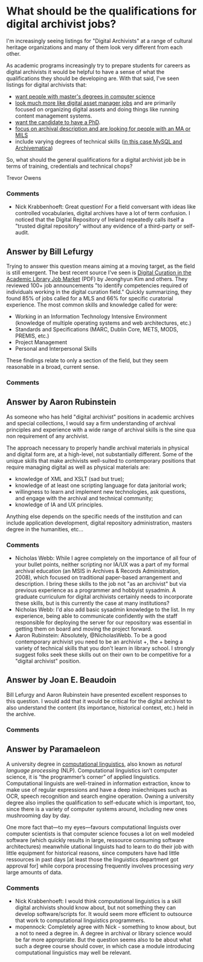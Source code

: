 What should be the qualifications for digital archivist jobs?
=====================
I'm increasingly seeing listings for "Digital Archivists" at a range of
cultural heritage organizations and many of them look very different
from each other.

As academic programs increasingly try to prepare students for careers as
digital archivists it would be helpful to have a sense of what the
qualifications they should be developing are. With that said, I've seen
listings for digital archivists that:

-   [want people with master's degrees in computer
    science](http://jobs.code4lib.org/job/3519/)
-   [look much more like digital asset manager
    jobs](http://jobs.code4lib.org/job/4167/) and are primarily focused
    on organizing digital assets and doing things like running content
    management systems.
-   [want the candidate to have a
    PhD](http://jobs.code4lib.org/job/1472/).
-   [focus on archival description and are looking for people with an MA
    or MILS](http://jobs.code4lib.org/job/342/)
-   include varying degrees of technical skills ([in this case MySQL and
    Archivematica](http://jobs.code4lib.org/job/4702/))

So, what should the general qualifications for a digital archivist job
be in terms of training, credentials and technical chops?

Trevor Owens

### Comments ###
* Nick Krabbenhoeft: Great question! For a field conversant with ideas like controlled
vocabularies, digital archives have a lot of term confusion. I noticed
that the Digital Repository of Ireland repeatedly calls itself a
"trusted digital repository" without any evidence of a third-party or
self-audit.


Answer by Bill Lefurgy
----------------
Trying to answer this question means aiming at a moving target, as the
field is still emergent. The best recent source I've seen is [Digital
Curation in the Academic Library Job
Market](https://www.asis.org/asist2012/proceedings/Submissions/283.pdf)
(PDF) by Jeonghyun Kim and others. They reviewed 100+ job announcements
"to identify competencies required of individuals working in the digital
curation field." Quickly summarizing, they found 85% of jobs called for
a MLS and 66% for specific curatorial experience. The most common skills
and knowledge called for were:

-   Working in an Information Technology Intensive Environment
    (knowledge of multiple operating systems and web architectures,
    etc.)
-   Standards and Specifications (MARC, Dublin Core, METS, MODS, PREMIS,
    etc.)
-   Project Management
-   Personal and Interpersonal Skills

These findings relate to only a section of the field, but they seem
reasonable in a broad, current sense.

### Comments ###

Answer by Aaron Rubinstein
----------------
As someone who has held "digital archivist" positions in academic
archives and special collections, I would say a firm understanding of
archival principles and experience with a wide range of archival skills
is the sine qua non requirement of any archivist.

The approach necessary to properly handle archival materials in physical
and digital form are, at a high-level, not substantially different. Some
of the unique skills that make archivists well-suited to contemporary
positions that require managing digital as well as physical materials
are:

-   knowledge of XML and XSLT (sad but true);
-   knowledge of at least one scripting language for data janitorial
    work;
-   willingness to learn and implement new technologies, ask questions,
    and engage with the archival and technical community;
-   knowledge of IA and UX principles.

Anything else depends on the specific needs of the institution and can
include application development, digital repository administration,
masters degree in the humanities, etc...

### Comments ###
* Nicholas Webb: While I agree completely on the importance of all four of your bullet
points, neither scripting nor IA/UX was a part of my formal archival
education (an MSIS in Archives & Records Administration, 2008), which
focused on traditional paper-based arrangement and description. I bring
these skills to the job not "as an archivist" but via previous
experience as a programmer and hobbyist sysadmin. A graduate curriculum
for digital archivists certainly needs to incorporate these skills, but
is this currently the case at many institutions?
* Nicholas Webb: I'd also add basic sysadmin knowledge to the list. In my experience,
being able to communicate confidently with the staff responsible for
deploying the server for our repository was essential in getting them on
board and moving the project forward.
* Aaron Rubinstein: Absolutely, @NicholasWebb. To be a good contemporary archivist you need
to be an archivist +, the + being a variety of technical skills that you
don't learn in library school. I strongly suggest folks seek these
skills out on their own to be competitive for a "digital archivist"
position.

Answer by Joan E. Beaudoin
----------------
Bill Lefurgy and Aaron Rubinstein have presented excellent responses to
this question. I would add that it would be critical for the digital
archivist to also understand the content (its importance, historical
context, etc.) held in the archive.

### Comments ###

Answer by Paramaeleon
----------------
A university degree in [computational
linguistics](http://aclweb.org/aclwiki/index.php?title=Frequently_asked_questions_about_Computational_Linguistics#What_is_Computational_Linguistics.3F),
also known as *natural language processing* (NLP). Computational
linguistics isn’t computer science, it is “the programmer’s corner” of
applied linguistics. Computational linguists are well-trained in
information extraction, know to make use of regular expressions and have
a deep insiechniques such as OCR, speech recognition and search engine
operation. Owning a university degree also implies the qualification to
self-educate which is important, too, since there is a variety of
computer systems around, including new ones mushrooming day by day.

One more fact that—to my eyes—favours computational linguists over
computer scientists is that computer science focuses a lot on well
modeled software (which quickly results in large, ressource consuming
software architectures) meanwhile utational linguists had to learn to do
their job with little equipment for historical reasons, since computers
have had little ressources in past days [at least those the linguistics
department got approval for] while corpora processing frequently
involves processing *very* large amounts of data.

### Comments ###
* Nick Krabbenhoeft: I would think computational linguistics is a skill digital archivists
should know about, but not something they can develop software/scripts
for. It would seem more efficient to outsource that work to
computational linguistics programmers.
* mopennock: Completely agree with Nick - something to know about, but a not to need
a degree in. A degree in archival or library science would be far more
appropriate. But the question seems also to be about what such a degree
course should cover, in which case a module introducing computational
linguistics may well be relevant.

